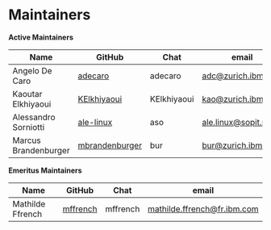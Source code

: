 Maintainers
===========

**Active Maintainers**

| Name | GitHub | Chat | email |
| --- | --- | --- | --- |
| Angelo De Caro | [adecaro][adecaro] | adecaro | <adc@zurich.ibm.com> |
| Kaoutar Elkhiyaoui | [KElkhiyaoui][KElkhiyaoui] | KElkhiyaoui | <kao@zurich.ibm.com> |
| Alessandro Sorniotti | [ale-linux][ale-linux] | aso | <ale.linux@sopit.net> |
| Marcus Brandenburger | [mbrandenburger][mbrandenburger] | bur | <bur@zurich.ibm.com> |

**Emeritus Maintainers**

| Name | GitHub | Chat | email |
| --- | --- | --- | --- |
| Mathilde Ffrench | [mffrench][mffrench] | mffrench | <mathilde.ffrench@fr.ibm.com> |

[adecaro]: https://github.com/adecaro
[KElkhiyaoui]: https://github.com/KElkhiyaoui
[mffrench]: https://github.com/mffrench
[ale-linux]: https://github.com/ale-linux
[mbrandenburger]: https://github.com/mbrandenburger
